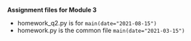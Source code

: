 **Assignment files for Module 3**
- homework_q2.py is for `main(date="2021-08-15")`
- homework.py is the common file `main(date="2021-03-15")`
